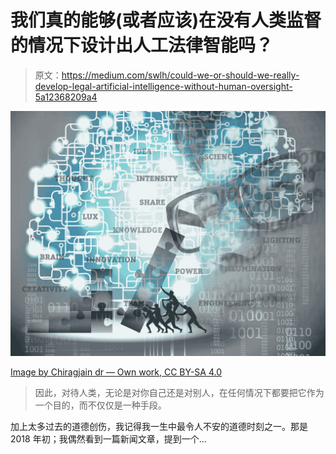 # 我们真的能够(或者应该)在没有人类监督的情况下设计出人工法律智能吗？

> 原文：<https://medium.com/swlh/could-we-or-should-we-really-develop-legal-artificial-intelligence-without-human-oversight-5a12368209a4>

![](img/955948127917809a0fa5b53319f4e327.png)

[Image by Chiragjain dr — Own work, CC BY-SA 4.0](https://commons.wikimedia.org/w/index.php?curid=73401482)

> 因此，对待人类，无论是对你自己还是对别人，在任何情况下都要把它作为一个目的，而不仅仅是一种手段。

加上太多过去的道德创伤，我记得我一生中最令人不安的道德时刻之一。那是 2018 年初；我偶然看到一篇新闻文章，提到一个…